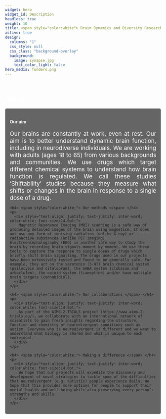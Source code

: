 ```yaml
---
widget: hero
widget_id: Description
headless: true
weight: 10
title: <span style="color:white"> Brain Dynamics and Diversity Research Group </span>
active: true
design:
  columns: "1"
  css_style: null
  css_class: "background-overlay"
  background:
    image: synapse.jpg
    text_color_light: false
hero_media: funders.png 
---
```

<br>

<section>
  <h2> <span style="color:white;">  ABOUT </span> </h2>

  <div style="background-color: rgba(0, 0, 0, 0.6); padding: 15px; border-radius: 5px;">
    <h4> <span style="color:white;"> Our aim </span> </h4>
    <p>
      <div style="text-align: justify; text-justify: inter-word; color:white; font-size:14.0pt;">
        Our brains are constantly at work, even at rest. Our aim is to better understand dynamic brain function, including in neurodiverse individuals. We are working with adults (ages 18 to 65) from various backgrounds and communities. We use drugs which target different chemical systems to understand how brain function is regulated. We call these studies ‘Shiftability’ studies because they measure what shifts or changes in the brain in response to a single dose of a drug.
      </div>
    </p>

    <h4> <span style="color:white;"> Our methods </span> </h4>
    <p>
      <div style="text-align: justify; text-justify: inter-word; color:white; font-size:14.0pt;">
        Magnetic Resonance Imaging (MRI) scanning is a safe way of producing detailed images of the brain using magnetism. It does not use any form of ionising radiation (unlike X-ray) or radioactive substances (unlike PET imaging). Electroencephalography (EEG) is another safe way to study the brain by recording brain signals moment by moment. We use these tools to capture the response to single doses of drugs which briefly shift brain signalling. The drugs used in our projects have been extensively tested and found to be generally safe. For example, they act on the serotonin (5-HT) brain chemical system (psilocybin and citalopram), the GABA system (clobazam and arbaclofen), the opioid system (tianeptine) and/or have multiple brain targets (cannabidiol).
      </div>
    </p>

    <h4> <span style="color:white;"> Our collaborations </span> </h4>
    <p>
      <div style="text-align: justify; text-justify: inter-word; color:white; font-size:14.0pt;">
        As part of the AIMS-2-TRIALS project (https://www.aims-2-trials.eu/), we collaborate with an international network of scientists to gain fresh insights regarding the structure, function and chemistry of neurodivergent conditions such as autism. Everyone who is neurodivergent is different and we want to understand what biology is shared and what is unique to each individual. 
      </div>
    </p>

    <h4> <span style="color:white;"> Making a difference </span> </h4>
    <p>
      <div style="text-align: justify; text-justify: inter-word; color:white; font-size:14.0pt;">
        We hope that our projects will expedite the discovery and development of novel strategies to tackle some of the difficulties that neurodivergent (e.g. autistic) people experience daily. We hope that this provides more options for people to support their mental health and well-being while also preserving every person’s strengths and skills.
      </div>
    </p>
  </div>
</section>
